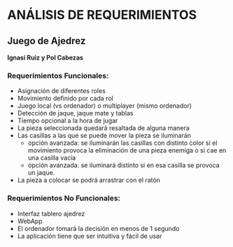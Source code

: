 # ANÁLISIS DE REQUERIMIENTOS

## Juego de Ajedrez

**Ignasi Ruiz y Pol Cabezas**

### Requerimientos Funcionales:

*   Asignación de diferentes roles
*   Movimiento definido por cada rol
*   Juego local (vs ordenador) o multiplayer (mismo ordenador)
*   Detección de jaque, jaque mate y tablas
*   Tiempo opcional a la hora de jugar
*   La pieza seleccionada quedará resaltada de alguna manera
*   Las casillas a las que se puede mover la pieza se iluminarán
    *   opción avanzada: se iluminarán las casillas con distinto color si el movimiento provoca la eliminación de una pieza enemiga o si cae en una casilla vacía
    *   opción avanzada: se iluminará distinto si en esa casilla se provoca un jaque.
*   La pieza a colocar se podrá arrastrar con el ratón

### Requerimientos No Funcionales:

*   Interfaz tablero ajedrez
*   WebApp
*   El ordenador tomará la decisión en menos de 1 segundo
*   La aplicación tiene que ser intuitiva y fácil de usar 